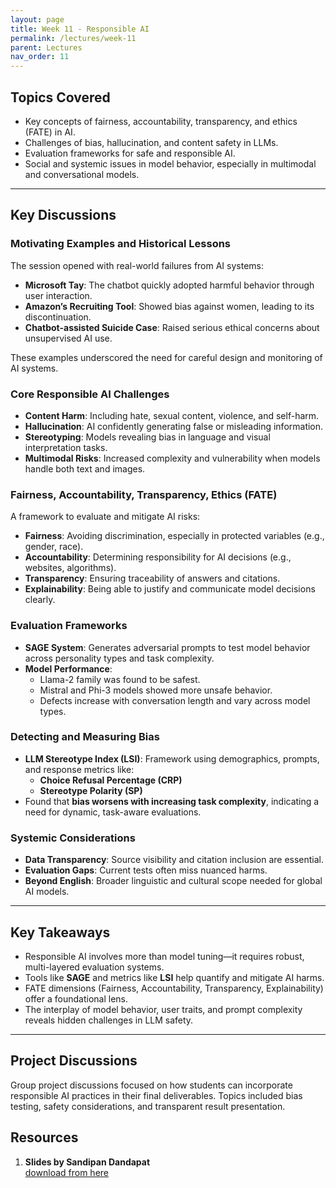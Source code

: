 ```yaml
---
layout: page
title: Week 11 - Responsible AI
permalink: /lectures/week-11
parent: Lectures
nav_order: 11
---
```


## Topics Covered  
- Key concepts of fairness, accountability, transparency, and ethics (FATE) in AI.  
- Challenges of bias, hallucination, and content safety in LLMs.  
- Evaluation frameworks for safe and responsible AI.  
- Social and systemic issues in model behavior, especially in multimodal and conversational models.  

---

## Key Discussions  

### Motivating Examples and Historical Lessons  
The session opened with real-world failures from AI systems:  
- **Microsoft Tay**: The chatbot quickly adopted harmful behavior through user interaction.  
- **Amazon’s Recruiting Tool**: Showed bias against women, leading to its discontinuation.  
- **Chatbot-assisted Suicide Case**: Raised serious ethical concerns about unsupervised AI use.

These examples underscored the need for careful design and monitoring of AI systems.

### Core Responsible AI Challenges  
- **Content Harm**: Including hate, sexual content, violence, and self-harm.  
- **Hallucination**: AI confidently generating false or misleading information.  
- **Stereotyping**: Models revealing bias in language and visual interpretation tasks.  
- **Multimodal Risks**: Increased complexity and vulnerability when models handle both text and images.  

### Fairness, Accountability, Transparency, Ethics (FATE)  
A framework to evaluate and mitigate AI risks:  
- **Fairness**: Avoiding discrimination, especially in protected variables (e.g., gender, race).  
- **Accountability**: Determining responsibility for AI decisions (e.g., websites, algorithms).  
- **Transparency**: Ensuring traceability of answers and citations.  
- **Explainability**: Being able to justify and communicate model decisions clearly.

### Evaluation Frameworks  
- **SAGE System**: Generates adversarial prompts to test model behavior across personality types and task complexity.  
- **Model Performance**:  
  - Llama-2 family was found to be safest.  
  - Mistral and Phi-3 models showed more unsafe behavior.  
  - Defects increase with conversation length and vary across model types.

### Detecting and Measuring Bias  
- **LLM Stereotype Index (LSI)**: Framework using demographics, prompts, and response metrics like:  
  - **Choice Refusal Percentage (CRP)**  
  - **Stereotype Polarity (SP)**  
- Found that **bias worsens with increasing task complexity**, indicating a need for dynamic, task-aware evaluations.

### Systemic Considerations  
- **Data Transparency**: Source visibility and citation inclusion are essential.  
- **Evaluation Gaps**: Current tests often miss nuanced harms.  
- **Beyond English**: Broader linguistic and cultural scope needed for global AI models.

---

## Key Takeaways  
- Responsible AI involves more than model tuning—it requires robust, multi-layered evaluation systems.  
- Tools like **SAGE** and metrics like **LSI** help quantify and mitigate AI harms.  
- FATE dimensions (Fairness, Accountability, Transparency, Explainability) offer a foundational lens.  
- The interplay of model behavior, user traits, and prompt complexity reveals hidden challenges in LLM safety.  

---

## Project Discussions  
Group project discussions focused on how students can incorporate responsible AI practices in their final deliverables. Topics included bias testing, safety considerations, and transparent result presentation.

## Resources

1. **Slides by Sandipan Dandapat**  
   [download from here](https://github.com/ApplicationsOfLanguageModels/course-website-S2025/blob/main/assets/%20slides/ResponsibleAI.pdf)
